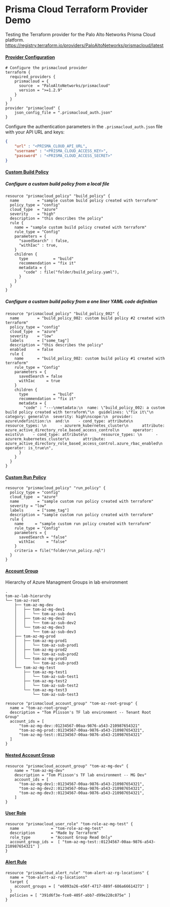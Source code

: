 # Prisma Cloud Terraform Provider Demo

Testing the Terraform provider for the Palo Alto Networks Prisma Cloud platform.
https://registry.terraform.io/providers/PaloAltoNetworks/prismacloud/latest


#### [Provider Configuration](https://registry.terraform.io/providers/PaloAltoNetworks/prismacloud/latest/docs)
```hcl
# Configure the prismacloud provider
terraform {
  required_providers {
    prismacloud = {
      source  = "PaloAltoNetworks/prismacloud"
      version = ">=1.2.9"
    }
  }
}
provider "prismacloud" {
    json_config_file = ".prismacloud_auth.json"
}
```

Configure the authentication parameters in the `.prismacloud_auth.json` file with your API URL and keys:
```json
{
    "url" : "<PRISMA_CLOUD_API_URL",
    "username" : "<PRISMA_CLOUD_ACCESS_KEY>",
    "password" : "<PRISMA_CLOUD_ACCESS_SECRET>"
}
```

#### [Custom Build Policy](https://registry.terraform.io/providers/PaloAltoNetworks/prismacloud/latest/docs/resources/policy)

##### Configure a custom build policy from a local file
```hcl
resource "prismacloud_policy" "build_policy" {
  name        = "sample custom build policy created with terraform"
  policy_type = "config"
  cloud_type  = "azure"
  severity    = "high"
  description = "this describes the policy"
  rule {
    name = "sample custom build policy created with terraform"
    rule_type = "Config"
    parameters = {
      "savedSearch" : false,
      "withIac" : true,
    }
    children {
      type           = "build"
      recommendation = "fix it"
      metadata = {
        "code" : file("folder/build_policy.yaml"),
      }
    }
  }
} 
```

##### Configure a custom build policy from a one liner YAML code definition
```hcl
resource "prismacloud_policy" "build_policy_002" {
  name        = "build_policy_002: custom build policy #2 created with terraform"
  policy_type = "config"
  cloud_type  = "azure"
  severity    = "low"
  labels      = ["some_tag"]
  description = "this describes the policy"
  enabled     = false
  rule {
    name      = "build_policy_002: custom build policy #1 created with terraform"
    rule_type = "Config"
    parameters = {
      savedSearch = false
      withIac     = true
    }
    children {
      type           = "build"
      recommendation = "fix it"
      metadata = {
        "code" : "---\nmetadata:\n  name: \"build_policy_002: a custom build policy created with terraform\"\n  guidelines: \"fix it\"\n  category: general\n  severity: high\nscope:\n  provider: azure\ndefinition:\n  and:\n    - cond_type: attribute\n      resource_types: \n      - azurerm_kubernetes_cluster\n      attribute: azure_active_directory_role_based_access_control\n      operator: exists\n    - cond_type: attribute\n      resource_types: \n      - azurerm_kubernetes_cluster\n      attribute: azure_active_directory_role_based_access_control.azure_rbac_enabled\n      operator: is_true\n",
      }
    }
  }
}
```

#### [Custom Run Policy](https://registry.terraform.io/providers/PaloAltoNetworks/prismacloud/latest/docs/resources/policy)
```hcl
resource "prismacloud_policy" "run_policy" {
  policy_type = "config"
  cloud_type  = "azure"
  name        = "sample custom run policy created with terraform"
  severity = "low"
  labels      = ["some_tag"]
  description = "sample custom run policy created with terraform"
  rule {
    name     = "sample custom run policy created with terraform"
    rule_type = "Config"
    parameters = {
      savedSearch = "false"
      withIac     = "false"
    }
    criteria = file("folder/run_policy.rql")
  }
}
```



#### [Account Group](https://registry.terraform.io/providers/PaloAltoNetworks/prismacloud/latest/docs/resources/account_group)

Hierarchy of Azure Managment Groups in lab environment
```
.
tom-az-lab-hierarchy
└── tom-az-root
    ├── tom-az-mg-dev
    │   ├── tom-az-mg-dev1
    │   │   └── tom-az-sub-dev1
    │   ├── tom-az-mg-dev2
    │   │   └── tom-az-sub-dev2
    │   └── tom-az-mg-dev3
    │       └── tom-az-sub-dev3
    ├── tom-az-mg-prod
    │   ├── tom-az-mg-prod1
    │   │   └── tom-az-sub-prod1
    │   ├── tom-az-mg-prod2
    │   │   └── tom-az-sub-prod2
    │   └── tom-az-mg-prod3
    │       └── tom-az-sub-prod3
    └── tom-az-mg-test
        ├── tom-az-mg-test1
        │   └── tom-az-sub-test1
        ├── tom-az-mg-test2
        │   └── tom-az-sub-test2
        └── tom-az-mg-test3
            └── tom-az-sub-test3
```


```hcl
resource "prismacloud_account_group" "tom-az-root-group" {
  name = "tom-az-root-group"
  description = "Tom Plisson's TF lab environment -- Tenant Root Group"
  account_ids = [
      "tom-az-mg-dev::01234567-00aa-9876-a543-210987654321"
      "tom-az-mg-prod::01234567-00aa-9876-a543-210987654321",
      "tom-az-mg-test::01234567-00aa-9876-a543-210987654321"
  ]
}
```

#### [Nested Account Group](https://registry.terraform.io/providers/PaloAltoNetworks/prismacloud/latest/docs/resources/account_group)
```hcl
resource "prismacloud_account_group" "tom-az-mg-dev" {
    name = "tom-az-mg-dev"
    description = "Tom Plisson's TF lab environment -- MG Dev"
    account_ids = [ 
      "tom-az-mg-dev1::01234567-00aa-9876-a543-210987654321",
      "tom-az-mg-dev2::01234567-00aa-9876-a543-210987654321",
      "tom-az-mg-dev3::01234567-00aa-9876-a543-210987654321",
    ]
}
```

#### [User Role](https://registry.terraform.io/providers/PaloAltoNetworks/prismacloud/latest/docs/resources/user_role)
```hcl
resource "prismacloud_user_role" "tom-role-az-mg-test" {
  name              = "tom-role-az-mg-test"
  description       = "Made by Terraform"
  role_type         = "Account Group Read Only"
  account_group_ids =  [ "tom-az-mg-test::01234567-00aa-9876-a543-210987654321" ]
}
```

#### [Alert Rule](https://registry.terraform.io/providers/PaloAltoNetworks/prismacloud/latest/docs/resources/alert_rule)
```hcl
resource "prismacloud_alert_rule" "tom-alert-az-rg-locations" {
  name = "tom-alert-az-rg-locations"
  target {
    account_groups = [ "e6093a26-e56f-4717-889f-686a66614273" ]
  }
  policies = [ "391d6f3e-fce0-405f-abb7-d99e228c875e" ]
}
```